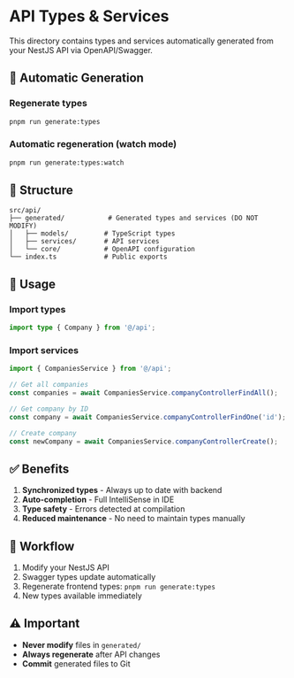 # API Types & Services

This directory contains types and services automatically generated from your NestJS API via OpenAPI/Swagger.

## 🚀 Automatic Generation

### Regenerate types
```bash
pnpm run generate:types
```

### Automatic regeneration (watch mode)
```bash
pnpm run generate:types:watch
```

## 📁 Structure

```
src/api/
├── generated/           # Generated types and services (DO NOT MODIFY)
│   ├── models/         # TypeScript types
│   ├── services/       # API services
│   └── core/           # OpenAPI configuration
└── index.ts            # Public exports
```

## 🎯 Usage

### Import types
```typescript
import type { Company } from '@/api';
```

### Import services
```typescript
import { CompaniesService } from '@/api';

// Get all companies
const companies = await CompaniesService.companyControllerFindAll();

// Get company by ID
const company = await CompaniesService.companyControllerFindOne('id');

// Create company
const newCompany = await CompaniesService.companyControllerCreate();
```

## ✅ Benefits

1. **Synchronized types** - Always up to date with backend
2. **Auto-completion** - Full IntelliSense in IDE
3. **Type safety** - Errors detected at compilation
4. **Reduced maintenance** - No need to maintain types manually

## 🔄 Workflow

1. Modify your NestJS API
2. Swagger types update automatically
3. Regenerate frontend types: `pnpm run generate:types`
4. New types available immediately

## ⚠️ Important

- **Never modify** files in `generated/`
- **Always regenerate** after API changes
- **Commit** generated files to Git 